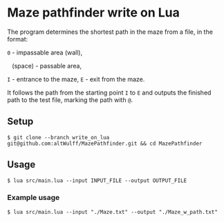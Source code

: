  # Maze pathfinder write on Lua
The program determines the shortest path in the maze from a file, in the format:

`0` - impassable area (wall),

` ` (space) - passable area,

`I` - entrance to the maze, `E` - exit from the maze.

It follows the path from the starting point `I` to `E` and outputs the finished path to the test file,
marking the path with `@`.

## Setup
`$ git clone --branch write_on_lua git@github.com:altWulff/MazePathfinder.git && cd MazePathfinder`

## Usage
`$ lua src/main.lua --input INPUT_FILE --output OUTPUT_FILE`

### Example usage
`$ lua src/main.lua --input "./Maze.txt" --output "./Maze_w_path.txt"`
